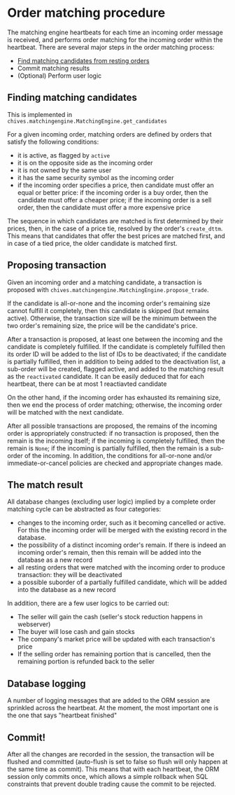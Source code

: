# Order matching procedure 
The matching engine heartbeats for each time an incoming order message is received, and performs order matching for the incoming order within the heartbeat. There are several major steps in the order matching process:

* [Find matching candidates from resting orders](#finding-matching-candidates)
* Commit matching results
* (Optional) Perform user logic

## Finding matching candidates
This is implemented in `chives.matchingengine.MatchingEngine.get_candidates`

For a given incoming order, matching orders are defined by orders that satisfy the following conditions:
* it is active, as flagged by `active`
* it is on the opposite side as the incoming order
* it is not owned by the same user
* it has the same security symbol as the incoming order
* if the incoming order specifies a price, then candidate must offer an equal or better price: if the incoming order is a buy order, then the candidate must offer a cheaper price; if the incoming order is a sell order, then the candidate must offer a more expensive price

The sequence in which candidates are matched is first determined by their prices, then, in the case of a price tie, resolved by the order's `create_dttm`. This means that candidates that offer the best prices are matched first, and in case of a tied price, the older candidate is matched first.

## Proposing transaction
Given an incoming order and a matching candidate, a transaction is proposed with `chives.matchingengine.MatchingEngine.propose_trade`. 

If the candidate is all-or-none and the incoming order's remaining size cannot fulfill it completely, then this candidate is skipped (but remains active). Otherwise, the transaction size will be the minimum between the two order's remaining size, the price will be the candidate's price.

After a transaction is proposed, at least one between the incoming and the candidate is completely fulfilled. If the candidate is completely fulfilled then its order ID will be added to the list of IDs to be deactivated; if the candidate is partially fulfilled, then in addition to being added to the deactivation list, a sub-order will be created, flagged active, and added to the matching result as the `reactivated` candidate. It can be easily deduced that for each heartbeat, there can be at most 1 reactiavted candidate

On the other hand, if the incoming order has exhausted its remaining size, then we end the process of order matching; otherwise, the incoming order will be matched with the next candidate.

After all possible transactions are proposed, the remains of the incoming order is appropriately constructed: if no transaction is proposed, then the remain is the incoming itself; if the incoming is completely fulfilled, then the remain is `None`; if the incoming is partially fulfilled, then the remain is a sub-order of the incoming. In addition, the conditions for all-or-none and/or immediate-or-cancel policies are checked and appropriate changes made.

## The match result 
All database changes (excluding user logic) implied by a complete order matching cycle can be abstracted as four categories:
* changes to the incoming order, such as it becoming cancelled or active. For this the incoming order will be merged with the existing record in the database.
* the possibility of a distinct incoming order's remain. If there is indeed an incoming order's remain, then this remain will be added into the database as a new record
* all resting orders that were matched with the incoming order to produce transaction: they will be deactivated
* a possible suborder of a partially fulfilled candidate, which will be added into the database as a new record

In addition, there are a few user logics to be carried out:
* The seller will gain the cash (seller's stock reduction happens in webserver)
* The buyer will lose cash and gain stocks
* The company's market price will be updated with each transaction's price
* If the selling order has remaining portion that is cancelled, then the remaining portion is refunded back to the seller

## Database logging 
A number of logging messages that are added to the ORM session are sprinkled across the heartbeat. At the moment, the most important one is the one that says "heartbeat finished"

## Commit!
After all the changes are recorded in the session, the transaction will be flushed and committed (auto-flush is set to false so flush will only happen at the same time as commit). This means that with each heartbeat, the ORM session only commits once, which allows a simple rollback when SQL constraints that prevent double trading cause the commit to be rejected.